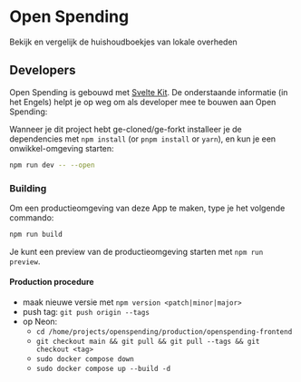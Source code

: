 # Open Spending

Bekijk en vergelijk de huishoudboekjes van lokale overheden

## Developers

Open Spending is gebouwd met [Svelte Kit](https://kit.svelte.dev/). De onderstaande informatie (in het Engels) helpt je op weg om als developer mee te bouwen aan Open Spending:

Wanneer je dit project hebt ge-cloned/ge-forkt installeer je de dependencies met `npm install` (or `pnpm install` or `yarn`), en kun je een onwikkel-omgeving starten:

```bash
npm run dev -- --open
```

### Building

Om een productieomgeving van deze App te maken, type je het volgende commando:

```bash
npm run build
```

Je kunt een preview van de productieomgeving starten met `npm run preview`.

#### Production procedure
- maak nieuwe versie met `npm version <patch|minor|major>`
- push tag: `git push origin --tags`
- op Neon:
  - `cd /home/projects/openspending/production/openspending-frontend`
  - `git checkout main && git pull && git pull --tags && git checkout <tag>`
  - `sudo docker compose down`
  - `sudo docker compose up --build -d`
